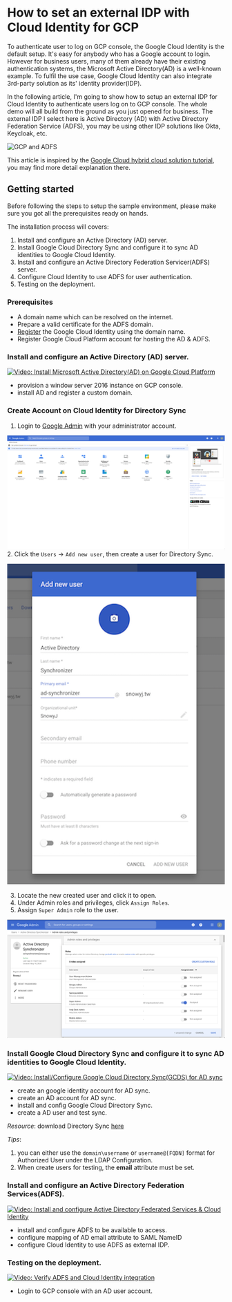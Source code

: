 # How to set an external IDP with Cloud Identity for GCP

To authenticate user to log on GCP console, the Google Cloud Identity is the default setup. It's easy for anybody who has a Google account to login. However for business users, many of them already have their existing authentication systems, the Microsoft Active Directory(AD) is a well-known example. To fulfil the use case, Google Cloud Identity can also integrate 3rd-party solution as its' identity provider(IDP).

In the following article, I'm going to show how to setup an external IDP for Cloud Identity to authenticate users log on to GCP console. The whole demo will all build from the ground as you just opened for business. The external IDP I select here is Active Directory (AD) with Active Directory Federation Service (ADFS), you may be using other IDP solutions like Okta, Keycloak, etc.


![GCP and ADFS](https://cloud.google.com/solutions/images/federating-gcp-with-ad-signing-in-to-gcp-console.svg)

This article is inspired by the [Google Cloud hybrid cloud solution tutorial](https://cloud.google.com/solutions/federating-gcp-with-active-directory-configuring-single-sign-on), you may find more detail explanation there.

## Getting started
Before following the steps to setup the sample environment, please make sure you got all the prerequisites ready on hands.

The installation process will covers:
1. Install and configure an Active Directory (AD) server.
2. Install Google Cloud Directory Sync and configure it to sync AD identities to Google Cloud Identity.
3. Install and configure an Active Directory Federation Servicer(ADFS) server.
4. Configure Cloud Identity to use ADFS for user authentication.
5. Testing on the deployment.

### Prerequisites
- A domain name which can be resolved on the internet.
- Prepare a valid certificate for the ADFS domain.
- [Register](https://cloud.google.com/identity/signup/premium/welcome) the Google Cloud Identity using the domain name.
- Register Google Cloud Platform account for hosting the AD & ADFS.

### Install and configure an Active Directory (AD) server.

[![Video: Install Microsoft Active Directory(AD) on Google Cloud Platform](https://img.youtube.com/vi/ztP-Yvn8TZE/default.jpg)](https://youtu.be/ztP-Yvn8TZE)

- provision a window server 2016 instance on GCP console.
- install AD and register a custom domain.

### Create Account on Cloud Identity for Directory Sync
1. Login to [Google Admin](https://admin.google.com/) with your administrator account.

![Google Admin Console](images/cloud-identity-1.png "Google Admin Console")
2. Click the `Users` -> `Add new user`, then create a user for Directory Sync.

![Create user](images/cloud-identity-2.png "Create user")

3. Locate the new created user and click it to open.
4. Under Admin roles and privileges, click `Assign Roles`.
5. Assign `Super Admin` role to the user.

![Assign Super Admin](images/cloud-identity-3.png "Assign Super Admin")

### Install Google Cloud Directory Sync and configure it to sync AD identities to Google Cloud Identity.

[![Video: Install/Configure Google Cloud Directory Sync(GCDS) for AD sync](https://img.youtube.com/vi/u3fiFLDf4Tg/default.jpg)](https://youtu.be/u3fiFLDf4Tg)

- create an google identity account for AD sync.
- create an AD account for AD sync.
- install and config Google Cloud Directory Sync.
- create a AD user and test sync.

*Resource*:
download Directory Sync [here](https://tools.google.com/dlpage/dirsync/thankyou.html)

*Tips*:
1. you can either use the `domain\username` or `username@[FQDN]` format for Authorized User under the LDAP Configuration.
2. When create users for testing, the **email** attribute must be set.

### Install and configure an Active Directory Federation Services(ADFS).

[![Video: Install and configure Active Directory Federated Services & Cloud Identity](https://img.youtube.com/vi/af_mjXHbSQQ/default.jpg)](https://youtu.be/af_mjXHbSQQ)

- install and configure ADFS to be available to access.
- configure mapping of AD email attribute to SAML NameID
- configure Cloud Identity to use ADFS as external IDP.

### Testing on the deployment.

[![Video: Verify ADFS and Cloud Identity integration](https://img.youtube.com/vi/6u0WblK6Kb8/default.jpg)](https://youtu.be/6u0WblK6Kb8)

- Login to GCP console with an AD user account.